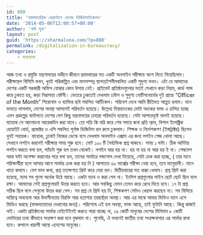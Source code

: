 ```yaml
---
id: 880
title: 'আমলাতান্ত্রিক ঘেরাটোপে দেশের ডিজিটালাইজেশন'
date: '2014-05-06T12:00:57+00:00'
author: 'শর্মা লুনা'
layout: post
guid: 'https://sharmaluna.com/?p=880'
permalink: /digitalization-in-bureaucracy/
categories:
    - মাথাব্যাথা
---
```


আজ তথ্য ও প্রযুক্তি মন্ত্রণালয়ের অধীনে জীবনে প্রথমবারের মত একটি অনলাইন পরীক্ষায় অংশ নিতে গিয়েছিলাম। পরীক্ষাস্থল বিসিসি ভবন, খুবই পরিকল্পিত এবং মানসম্পন্ন স্থাপত্যশৈলীসম্বলিত একটি সুদৃশ্য ভবন। এটা যে আমাদের দেশের একটি সরকারী অফিস বোঝার কোন উপায় নেই। প্রাইভেট প্রতিষ্ঠানগুলোর মতই সেখানে কড়া নিয়ম, কার্ড পান্স করে ঢুকতে হয়, কড়া নিরাপত্তা বেষ্টনী। ভেতরে ঢুকতেই দেখলাম ঢাউস ও সুদৃশ্য নোটিসবোর্ডের দুই প্রান্তে “Officer of the Month” শিরোনাম ও ব্যাক্তির ছবি সম্বলিত আর্টিকেল। পরিবেশ দেখে আমি রীতিমত আপ্লুত হলাম। মনে ভাবতে লাগলাম, দেশের অবস্থা আসলেই পরিবর্তন হয়েছে। উল্লেখ্য বিশ্বব্যাংকের মোটা অংকের ফান্ড এ চালিত হচ্ছে এমন প্রকল্পের বদৌলতে দেশের বেশ কিছু মন্ত্রনালয়ের চেহারা পরিবর্তন হয়েছে। সেটা আপাতদৃষ্টে ভালই হয়েছে। যাহোক সে আলোচনা আরেকদিন করা যাবে। তো পড়ি কি মরি করে শেষ সময়ে জনা প্রতি ল্যাব, বিশাল ইলেক্ট্রিক হোয়াইট বোর্ড, প্রজেক্টর ও এসি সম্বলিত পূর্নাঙ্গ ডিজিটাল হল রুমে ঢুকলাম। শিক্ষক ও নির্দেশকগণ (ইন্সট্রাক্টর) ছিলেন খুবই সহায়ক। যাহোক, ঢুকেই নিজের ডেস্কে বসে দেখলাম অনলাইন এক্সাম এর জন্য লগইন পেজ খোলা আছে। সেখানে লগইন করলেই পরীক্ষার সময় শুরু হবে। মোট ১০০ টি নৈর্ব্যক্তিক প্রশ্ন থাকবে। সময় ১ ঘন্টা। ঠিক আটটায় লগইন করতে বলা হল, প্যাঁচটা শুরু হল তখন থেকেই। লগইন আর হয় না। হয় না হয় না আর হয় ই না। শেষমেশ আধা ঘন্টা অপেক্ষা করানোর পরে বলা হল, তাদের সার্ভারে গন্ডগোল দেখা দিয়েছে, সেটা চেক করা হচ্ছে, ( তার মানে পরিক্ষার্থীরা হলে আসার আগে সার্ভার চেক করা হয় নি ) আপাতত ৬০ মার্ক্সের পরীক্ষা নেয়া হবে, তবে ম্যানুয়ালী। মানে খাতা কলমে। বেশ ভাল কথা, প্রশ্ন ততক্ষণাত প্রিন্ট করে দেয়া হল। দ্বিতীয়বারের মত ধাক্কা খেলাম। প্রশ্ন প্রিন্ট করা হয়েছে, ম্যাথ সব গুলো অর্ধেক উঠে আছে। একটা ম্যাথ ও করা গেল না। ইংলিশ প্রশ্নগুলোর লাইন ছোট ছোট ছিল বলে রক্ষা। আমাদের সেই প্রশ্নগুলোরই উত্তর করতে হবে। আর সবকিছু যেমন তেমন করে রেখে দিতে হবে। ১৭ টা প্রশ্ন সঠিক ছিল বলে সেগুলো উত্তর করা গেল। সব প্রশ্ন যে প্রিন্ট হয় নি, শিক্ষকগণ সেটাও খেয়াল করছেন না। সব মিলিয়ে দায়িত্বে অবহেলা আর উদাসীনতায় বিরক্তি আর হতাশায় তারছেঁড়া অবস্থা। আর এর মাঝে আবার ভিডিও ম্যান এসে ভিডিও করছে (ফান্ডদাতাদের দেখানোর জন্য)। পরিশেষে এই হল অবস্থা, ফান্ড আছে, তাই ফুটানি আছে। কিন্তু কাজই নাই। একটা প্রতিষ্ঠানের সার্ভার মেইন্টেইনই করতে পারা যাচ্ছে না, ১৬ কোটি মানুষের দেশের মিনিমাম ৮ কোটি ভোটারের তথ্য কীভাবে সংরক্ষণ করা হবে বুঝলাম না। শুনেছি, ঐ ভবনেই জাতীয় তথ্য সংরক্ষনাগার এর সার্ভার রাখা হবে। কপালে খারাপী আছে এদেশের মানুষের।